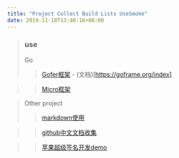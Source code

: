 ```yaml
---
title: "Project Collect Build Lists UseSmoke"
date: 2019-11-18T13:40:16+08:00
---
```


> ### use
>
> Go
>
>>  [Gofer框架](https://github.com/gogf/gf) - (文档)[https://goframe.org/index]

>> [Micro框架](https://micro.mu/)


> Other project 
>
>>  [markdown使用 ](https://markdown.tw/) 

>>  [github中文文档收集](https://github.com/0voice/from_coder_to_expert) 

>>  [苹果超级签名开发demo](https://github.com/iizvv/its/blob/master/apple.py)

